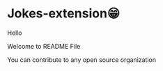 # Jokes-extension😁

Hello

Welcome to README File

You can contribute to any open source organization
